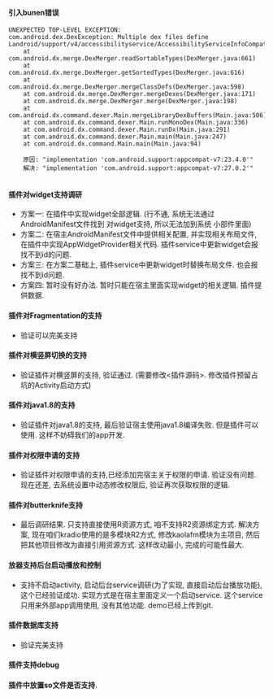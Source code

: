 #### 引入bunen错误 
```
UNEXPECTED TOP-LEVEL EXCEPTION:
com.android.dex.DexException: Multiple dex files define Landroid/support/v4/accessibilityservice/AccessibilityServiceInfoCompat$AccessibilityServiceInfoVersionImpl;
	at com.android.dx.merge.DexMerger.readSortableTypes(DexMerger.java:661)
	at com.android.dx.merge.DexMerger.getSortedTypes(DexMerger.java:616)
	at com.android.dx.merge.DexMerger.mergeClassDefs(DexMerger.java:598)
	at com.android.dx.merge.DexMerger.mergeDexes(DexMerger.java:171)
	at com.android.dx.merge.DexMerger.merge(DexMerger.java:198)
	at com.android.dx.command.dexer.Main.mergeLibraryDexBuffers(Main.java:506)
	at com.android.dx.command.dexer.Main.runMonoDex(Main.java:336)
	at com.android.dx.command.dexer.Main.runDx(Main.java:291)
	at com.android.dx.command.dexer.Main.main(Main.java:247)
	at com.android.dx.command.Main.main(Main.java:94)
	
	原因: "implementation 'com.android.support:appcompat-v7:23.4.0'"
	解决: "implementation 'com.android.support:appcompat-v7:27.0.2'"
	
```
#### 插件对widget支持调研
* 方案一: 在插件中实现widget全部逻辑. (行不通, 系统无法通过 AndroidManifest文件找到 对widget支持, 所以无法加到系统 小部件里面)
* 方案二: 在宿主AndroidManifest文件中提供相关配置, 并实现相关布局文件, 在插件中实现AppWidgetProvider相关代码. 插件service中更新widget会报找不到id的问题. 
* 方案三: 在方案二基础上, 插件service中更新widget时替换布局文件. 也会报找不到id问题.
* 方案四: 暂时没有好办法. 暂时只能在宿主里面实现widget的相关逻辑. 插件提供数据. 

#### 插件对Fragmentation的支持
* 验证可以完美支持

#### 插件对横竖屏切换的支持
* 验证插件对横竖屏的支持, 验证通过. (需要修改<插件源码>. 修改插件预留占坑的Activity启动方式)

#### 插件对java1.8的支持
* 验证插件对java1.8的支持, 最后验证宿主使用java1.8编译失败. 但是插件可以使用. 这样不妨碍我们的app开发.

#### 插件对权限申请的支持
* 验证插件对权限申请的支持,已经添加完宿主关于权限的申请. 验证没有问题. 现在还差, 去系统设置中动态修改权限后, 验证再次获取权限的逻辑.

#### 插件对butterknife支持
* 最后调研结果. 只支持直接使用R资源方式, 咱不支持R2资源绑定方式. 解决方案, 现在咱们kradio使用的是多模块R2方式, 修改kaolafm模块为主项目, 然后把其他项目修改为直接引用资源方式. 这样改动最小, 完成的可能性最大.

#### 放器支持后台启动播放和控制
* 支持不启动activity, 启动后台service调研(为了实现, 直接启动后台播放功能), 这个已经验证成功. 实现方式是在宿主里面定义一个启动service. 这个service只用来外部app调用使用, 没有其他功能. demo已经上传到git.

#### 插件数据库支持
* 验证完美支持
#### 插件支持debug
#### 插件中放置so文件是否支持. 